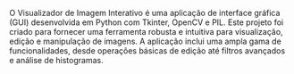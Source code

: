 O Visualizador de Imagem Interativo é uma aplicação de interface gráfica (GUI) desenvolvida em Python com Tkinter, OpenCV e PIL. Este projeto foi criado para fornecer uma ferramenta robusta e intuitiva para visualização, edição e manipulação de imagens. A aplicação inclui uma ampla gama de funcionalidades, desde operações básicas de edição até filtros avançados e análise de histogramas.

